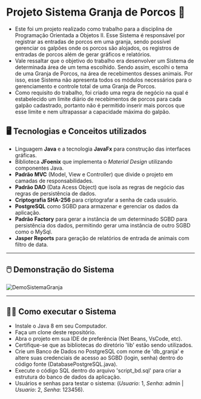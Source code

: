# Projeto Sistema Granja de Porcos :pig2:


* Este foi um projeto realizado como trabalho para a disciplina de Programação Orientada a Objetos II. Esse Sistema é responsável por registrar as entradas de porcos em uma granja, sendo possível gerenciar os galpões onde os porcos são alojados, os registros de entradas de porcos além de gerar gráficos e relatórios.
* Vale ressaltar que o objetivo do trabalho era desenvolver um Sistema de determinada área de um tema escolhido. Sendo assim, escolhi o tema de uma Granja de Porcos, na área de recebimentos desses animais. Por isso, esse Sistema não apresenta todos os módulos necessários para o gerenciamento e controle total de uma Granja de Porcos.
* Como requisito do trabalho, foi criado uma regra de negócio na qual é estabelecido um limite diário de recebimentos de porcos para cada galpão cadastrado, portanto não é permitido inserir mais porcos que esse limite e nem ultrapassar a capacidade máxima do galpão.

## :desktop_computer: Tecnologias e Conceitos utilizados 
- Linguagem **Java** e a tecnologia **JavaFx** para construção das interfaces gráficas. 
- Biblioteca **JFoenix** que implementa o _Material Design_ utilizando componentes Java.
- **Padrão MVC** (Model, View e Controller) que divide o projeto em camadas de responsabilidades. 
- **Padrão DAO** (Data Acess Object) que isola as regras de negócio das regras de persistência de dados.
- **Criptografia SHA-256** para criptografar a senha de cada usuário.
- **PostgreSQL** como SGBD para armazenar e gerenciar os dados da aplicação.
- **Padrão Factory** para gerar a instância de um determinado SGBD para persistência dos dados, permitindo gerar uma instância de outro SGBD como o MySql.  
- **Jasper Reports** para geração de relatórios de entrada de animais com filtro de data.

---

## :computer_mouse: Demonstração do Sistema

![DemoSistemaGranja](https://user-images.githubusercontent.com/101357910/175350387-3dc2e431-339d-4609-8560-e4a110737b99.gif)


---

## :man_technologist: Como executar o Sistema

- Instale o Java 8 em seu Computador.
- Faça um clone deste repositório.
- Abra o projeto em sua IDE de preferência (Net Beans, VsCode, etc).
- Certifique-se que as bibliotecas do diretório 'lib' estão sendo utilizados.
- Crie um Banco de Dados no PostgreSQL com nome de 'db_granja' e altere suas credenciais de acesso ao SGBD (login, senha) dentro do código fonte (DatabasePostgreSQL.java).
- Execute o código SQL dentro do arquivo 'script_bd.sql' para criar a estrutura do banco de dados da aplicação.
- Usuários e senhas para testar o sistema: (_Usuario_: 1, _Senha_: admin | _Usuario_: 2, _Senha_: 123456).

